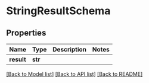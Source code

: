 # StringResultSchema

## Properties
Name | Type | Description | Notes
------------ | ------------- | ------------- | -------------
**result** | **str** |  | 

[[Back to Model list]](../README.md#documentation-for-models) [[Back to API list]](../README.md#documentation-for-api-endpoints) [[Back to README]](../README.md)


